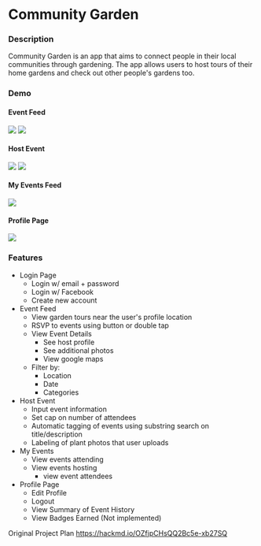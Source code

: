 # Community Garden

### Description
Community Garden is an app that aims to connect people in their local communities through gardening. The app allows users to host tours of their home gardens and check out other people's gardens too.

### Demo 
#### Event Feed
![](https://github.com/hyang00/FinalProject/blob/master/EventFeed.gif)
![](https://github.com/hyang00/FinalProject/blob/master/Filter.gif)
#### Host Event
![](https://github.com/hyang00/FinalProject/blob/master/HostEvent.gif)
![](https://github.com/hyang00/FinalProject/blob/master/labeler.gif)
#### My Events Feed
![](https://github.com/hyang00/FinalProject/blob/master/MyEvent.gif)
#### Profile Page
![](https://github.com/hyang00/FinalProject/blob/master/profile2.gif)

### Features
- Login Page
    - Login w/ email + password 
    - Login w/ Facebook
    - Create new account
- Event Feed
    - View garden tours near the user's profile location
    - RSVP to events using button or double tap
    - View Event Details
        - See host profile
        - See additional photos
        - View google maps
    - Filter by:
        - Location
        - Date
        - Categories
- Host Event
    - Input event information
    - Set cap on number of attendees
    - Automatic tagging of events using substring search on title/description
    - Labeling of plant photos that user uploads
- My Events
    - View events attending
    - View events hosting
        - view event attendees
- Profile Page
    - Edit Profile
    - Logout
    - View Summary of Event History
    - View Badges Earned (Not implemented) 
    
Original Project Plan https://hackmd.io/OZfjpCHsQQ2Bc5e-xb27SQ
